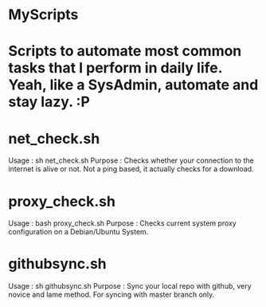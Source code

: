 # MyScripts
Scripts to automate most common tasks that I perform in daily life. Yeah, like a SysAdmin, automate and stay lazy. :P
=======================================================================================

# net_check.sh
Usage : sh net_check.sh
Purpose : Checks whether your connection to the internet is alive or not. Not a ping based, it actually checks for a download.

# proxy_check.sh
Usage : bash proxy_check.sh
Purpose : Checks current system proxy configuration on a Debian/Ubuntu System.

# githubsync.sh
Usage : sh githubsync.sh
Purpose : Sync your local repo with github, very novice and lame method. For syncing with master branch only.

